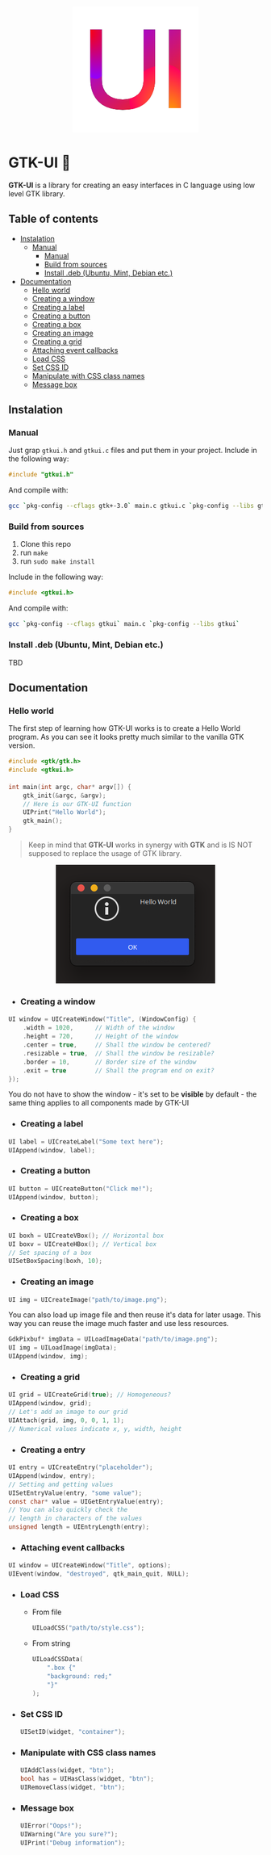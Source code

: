 <div align="center">
    <img src="img/liblogo.png">
</div>

# GTK-UI 🎨

**GTK-UI** is a library for creating an easy interfaces in C language using low level GTK library.

## Table of contents

* [Instalation](#Instalation)
    * [Manual](#Manual)
        * [Manual](#Manual)
        * [Build from sources](#Build-from-sources)
        * [Install .deb (Ubuntu, Mint, Debian etc.)](#Install-deb-Ubuntu-Mint-Debian-etc)
* [Documentation](#Documentation)
    * [Hello world](#Hello-world)
    * [Creating a window](#Creating-a-window)
    * [Creating a label](#Creating-a-label)
    * [Creating a button](#Creating-a-button)
    * [Creating a box](#Creating-a-box)
    * [Creating an image](#Creating-an-image)
    * [Creating a grid](#Creating-a-grid)
    * [Attaching event callbacks](#Attaching-event-callbacks)
    * [Load CSS](#Load-CSS)
    * [Set CSS ID](#Set-CSS-ID)
    * [Manipulate with CSS class names](#Manipulate-with-CSS-class-names)
    * [Message box](-Message-box)

## Instalation

### Manual
Just grap `gtkui.h` and `gtkui.c` files and put them in your project.
Include in the following way:

```c
#include "gtkui.h"
```

And compile with:

```bash
gcc `pkg-config --cflags gtk+-3.0` main.c gtkui.c `pkg-config --libs gtk+-3.0`
```

### Build from sources
1. Clone this repo
2. run `make`
3. run `sudo make install`

Include in the following way:

```c
#include <gtkui.h>
```

And compile with:

```bash
gcc `pkg-config --cflags gtkui` main.c `pkg-config --libs gtkui`
```

### Install .deb (Ubuntu, Mint, Debian etc.)
TBD

## Documentation

### Hello world

The first step of learning how GTK-UI works is to create a Hello World program. As you can see it looks pretty much similar to the vanilla GTK version.

```c
#include <gtk/gtk.h>
#include <gtkui.h>

int main(int argc, char* argv[]) {
    gtk_init(&argc, &argv);
    // Here is our GTK-UI function
    UIPrint("Hello World");
    gtk_main();
}
```

> Keep in mind that **GTK-UI** works in synergy with **GTK** and is IS NOT supposed to replace the usage of GTK library.

<div align="center">
    <img src="img/hello.png">
</div>

- ### Creating a window

```c
UI window = UICreateWindow("Title", (WindowConfig) {
    .width = 1020,      // Width of the window
    .height = 720,      // Height of the window
    .center = true,     // Shall the window be centered?
    .resizable = true,  // Shall the window be resizable?
    .border = 10,       // Border size of the window
    .exit = true        // Shall the program end on exit?
});
```

You do not have to show the window - it's set to be **visible** by default - the same thing applies to all components made by GTK-UI

- ### Creating a label

```c
UI label = UICreateLabel("Some text here");
UIAppend(window, label);
```

- ### Creating a button

```c
UI button = UICreateButton("Click me!");
UIAppend(window, button);
```

- ### Creating a box

```c
UI boxh = UICreateVBox(); // Horizontal box
UI boxv = UICreateHBox(); // Vertical box
// Set spacing of a box
UISetBoxSpacing(boxh, 10);
```

- ### Creating an image

```c
UI img = UICreateImage("path/to/image.png");
```

You can also load up image file and then reuse it's data for later usage. This way you can reuse the image much faster and use less resources.

```c
GdkPixbuf* imgData = UILoadImageData("path/to/image.png");
UI img = UILoadImage(imgData);
UIAppend(window, img);
```

- ### Creating a grid

```c
UI grid = UICreateGrid(true); // Homogeneous?
UIAppend(window, grid);
// Let's add an image to our grid
UIAttach(grid, img, 0, 0, 1, 1);
// Numerical values indicate x, y, width, height
```

- ### Creating a entry

```c
UI entry = UICreateEntry("placeholder");
UIAppend(window, entry);
// Setting and getting values
UISetEntryValue(entry, "some value");
const char* value = UIGetEntryValue(entry);
// You can also quickly check the 
// length in characters of the values
unsigned length = UIEntryLength(entry);
```

- ### Attaching event callbacks

```c
UI window = UICreateWindow("Title", options);
UIEvent(window, "destroyed", qtk_main_quit, NULL);
```

- ### Load CSS
  
  - From file
    
    ```c
    UILoadCSS("path/to/style.css");
    ```
  
  - From string
    
    ```c
    UILoadCSSData(
        ".box {"
        "background: red;"
        "}"
    );
    ```

- ### Set CSS ID
  
  ```c
  UISetID(widget, "container");
  ```

- ### Manipulate with CSS class names
  
  ```c
  UIAddClass(widget, "btn");
  bool has = UIHasClass(widget, "btn");
  UIRemoveClass(widget, "btn");
  ```

- ### Message box
  
  ```c
  UIError("Oops!");
  UIWarning("Are you sure?");
  UIPrint("Debug information");
  ```
  
  
